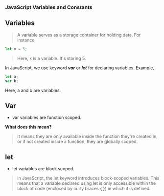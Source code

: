 ### JavaScript Variables and Constants

## Variables 

>A variable serves as a storage container for holding data. For instance,
```js
let x = 5;
```
>Here, x is a variable. It's storing 5.

In JavaScript, we use keyword ***var*** or ***let*** for declaring variables. Example,
```js
let a;
var b;
```
Here, a and b are variables.

## Var

- var variables are function scoped.

**What does this mean?**

>It means they are only available inside the function they're created in, or if not created inside a function, they are globally scoped.

## let

- let variables are block scoped.

>in JavaScript, the let keyword introduces block-scoped variables. This means that a variable declared using let is only accessible within the block of code (enclosed by curly braces **{ }**) in which it is defined.
